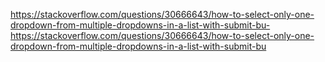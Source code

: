 
https://stackoverflow.com/questions/30666643/how-to-select-only-one-dropdown-from-multiple-dropdowns-in-a-list-with-submit-bu-
https://stackoverflow.com/questions/30666643/how-to-select-only-one-dropdown-from-multiple-dropdowns-in-a-list-with-submit-bu
